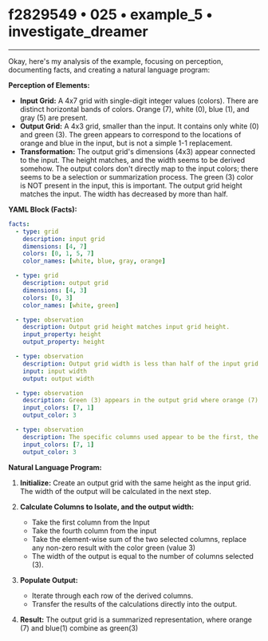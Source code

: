 # f2829549 • 025 • example_5 • investigate_dreamer

---
Okay, here's my analysis of the example, focusing on perception, documenting facts, and creating a natural language program:

**Perception of Elements:**

*   **Input Grid:** A 4x7 grid with single-digit integer values (colors). There are distinct horizontal bands of colors. Orange (7), white (0), blue (1), and gray (5) are present.
*   **Output Grid:** A 4x3 grid, smaller than the input. It contains only white (0) and green (3). The green appears to correspond to the locations of orange and blue in the input, but is not a simple 1-1 replacement.
* **Transformation:** The output grid's dimensions (4x3) appear connected to the input. The height matches, and the width seems to be derived somehow. The output colors don't directly map to the input colors; there seems to be a selection or summarization process. The green (3) color is NOT present in the input, this is important. The output grid height matches the input. The width has decreased by more than half.

**YAML Block (Facts):**



```yaml
facts:
  - type: grid
    description: input grid
    dimensions: [4, 7]
    colors: [0, 1, 5, 7]
    color_names: [white, blue, gray, orange]

  - type: grid
    description: output grid
    dimensions: [4, 3]
    colors: [0, 3]
    color_names: [white, green]

  - type: observation
    description: Output grid height matches input grid height.
    input_property: height
    output_property: height

  - type: observation
    description: Output grid width is less than half of the input grid width, plus one.
    input: input width
    output: output width

  - type: observation
    description: Green (3) appears in the output grid where orange (7) or blue (1) was present in the columns used from the input grid.
    input_colors: [7, 1]
    output_color: 3

  - type: observation
    description: The specific columns used appear to be the first, the fourth, then the sum of the unique values of the two columns
    input_colors: [7, 1]
    output_color: 3

```



**Natural Language Program:**

1.  **Initialize:** Create an output grid with the same height as the input grid. The width of the output will be calculated in the next step.

2. **Calculate Columns to Isolate, and the output width:**
    * Take the first column from the Input
    * Take the fourth column from the input
    * Take the element-wise sum of the two selected columns, replace any non-zero result with the color green (value 3)
    * The width of the output is equal to the number of columns selected (3).

3.  **Populate Output:**
    *   Iterate through each row of the derived columns.
    *   Transfer the results of the calculations directly into the output.

4.  **Result:** The output grid is a summarized representation, where orange (7) and blue(1) combine as green(3)


